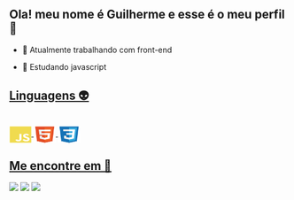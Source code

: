 ## Ola! meu nome é Guilherme e esse é o meu perfil 👋

- 🔭 Atualmente trabalhando com front-end
- 🌱 Estudando javascript

  <div>
    <a href= "https://github.com/xVOGHx">
  </div>

## Linguagens 👽

  <div style="display: inline_block"><br>
    <img align="center" alt="Js" height="30" width="40" src="https://raw.githubusercontent.com/devicons/devicon/master/icons/javascript/javascript-plain.svg">
    <img align="center" alt="HTML" height="30" width="40" src="https://raw.githubusercontent.com/devicons/devicon/master/icons/html5/html5-original.svg">
    <img align="center" alt="CSS" height="30" width="40" src="https://raw.githubusercontent.com/devicons/devicon/master/icons/css3/css3-original.svg">
  </div>

## Me encontre em 🐠

<div>
  <a href="https://www.linkedin.com/in/guilherme-fortes-a396b5262/" target="_blank"><img src="https://img.shields.io/badge/-LinkedIn-%230077B5?style=for-the-badge&logo=linkedin&logoColor=white" target="_blank"></a>
  <a href="https://instagram.com/vogh_sg" target="_blank"><img src="https://img.shields.io/badge/-Instagram-%23E4405F?style=for-the-badge&logo=instagram&logoColor=white" target="_blank"></a>
  <a href="https://api.whatsapp.com/send?phone?=5596984212517&text=Estou%20entrando%20em%20contato,%20pois%20gostei%20muito%20do%20seu%20perfil.%20Podemos%20conversa?)" target="_blank"><img src="https://img.shields.io/badge/WhatsApp-25D366?style=for-the-badge&logo=whatsapp&logoColor=white" target="_blank"></a>
</div>
